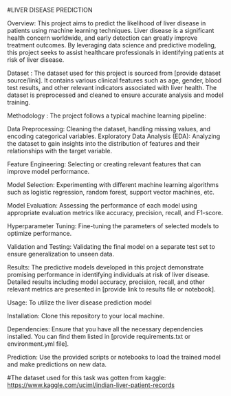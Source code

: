 #LIVER DISEASE PREDICTION

Overview:
This project aims to predict the likelihood of liver disease in patients using machine learning techniques. Liver disease is a significant health concern worldwide, and early detection can greatly improve treatment outcomes. By leveraging data science and predictive modeling, this project seeks to assist healthcare professionals in identifying patients at risk of liver disease.

Dataset :
The dataset used for this project is sourced from [provide dataset source/link]. It contains various clinical features such as age, gender, blood test results, and other relevant indicators associated with liver health. The dataset is preprocessed and cleaned to ensure accurate analysis and model training.

Methodology :
The project follows a typical machine learning pipeline:

Data Preprocessing:
Cleaning the dataset, handling missing values, and encoding categorical variables.
Exploratory Data Analysis (EDA): Analyzing the dataset to gain insights into the distribution of features and their relationships with the target variable.

Feature Engineering:
Selecting or creating relevant features that can improve model performance.

Model Selection: 
Experimenting with different machine learning algorithms such as logistic regression, random forest, support vector machines, etc.

Model Evaluation: 
Assessing the performance of each model using appropriate evaluation metrics like accuracy, precision, recall, and F1-score.

Hyperparameter Tuning: 
Fine-tuning the parameters of selected models to optimize performance.

Validation and Testing: 
Validating the final model on a separate test set to ensure generalization to unseen data.

Results:
The predictive models developed in this project demonstrate promising performance in identifying individuals at risk of liver disease. Detailed results including model accuracy, precision, recall, and other relevant metrics are presented in [provide link to results file or notebook].

Usage:
To utilize the liver disease prediction model

Installation: 
Clone this repository to your local machine.

Dependencies: 
Ensure that you have all the necessary dependencies installed. You can find them listed in [provide requirements.txt or environment.yml file].

Prediction: 
Use the provided scripts or notebooks to load the trained model and make predictions on new data.

#The dataset used for this task was gotten from kaggle: https://www.kaggle.com/uciml/indian-liver-patient-records
